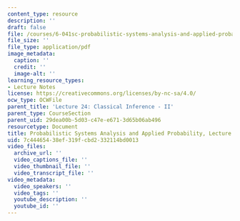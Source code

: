 ```yaml
---
content_type: resource
description: ''
draft: false
file: /courses/6-041sc-probabilistic-systems-analysis-and-applied-probability-fall-2013/7c44465438ef319fcbd2332114bd0013_MIT6_041SCF13_L24.pdf
file_size: ''
file_type: application/pdf
image_metadata:
  caption: ''
  credit: ''
  image-alt: ''
learning_resource_types:
- Lecture Notes
license: https://creativecommons.org/licenses/by-nc-sa/4.0/
ocw_type: OCWFile
parent_title: 'Lecture 24: Classical Inference - II'
parent_type: CourseSection
parent_uid: 29dea00b-5d03-c47e-e671-3d65b06ab496
resourcetype: Document
title: Probabilistic Systems Analysis and Applied Probability, Lecture 24
uid: 7c444654-38ef-319f-cbd2-332114bd0013
video_files:
  archive_url: ''
  video_captions_file: ''
  video_thumbnail_file: ''
  video_transcript_file: ''
video_metadata:
  video_speakers: ''
  video_tags: ''
  youtube_description: ''
  youtube_id: ''
---
```

